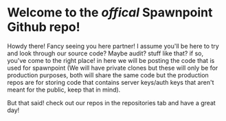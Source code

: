 # Welcome to the _offical_ Spawnpoint Github repo!

Howdy there! Fancy seeing you here partner! I assume you'll be here to try and look through our source code? Maybe audit? stuff like that? if so, you've come to the right place! in here we will be posting the code that is used for spawnpoint (We will have private clones but these will only be for production purposes, both will share the same code but the production repos are for storing code that contains server keys/auth keys that aren't meant for the public, keep that in mind).

But that said! check out our repos in the repositories tab and have a great day!